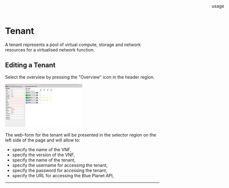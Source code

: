 Tenant
======

A tenant represents a pool of virtual compute, storage and network resources for a virtualised network function.

Editing a Tenant
----------------

Select the overview by pressing the "Overview" icon in the header region.

<img src="images/overview.png" alt="Overview" width="50%"/>

The web-form for the tenant will be presented in the selector region on the left side of the page and will allow to:

* specify the name of the VNF,
* specify the version of the VNF,
* specify the name of the tenant,
* specify the username for accessing the tenant,
* specify the password for accessing the tenant,
* specify the URL for accessing the Blue Planet API,

-----

<div style="z-index:100; position: fixed; top: 16px; right: 16px;"><a style="text-decoration: none;" href="index.html?usage.md">usage</a></div>
